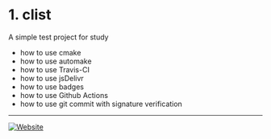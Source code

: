 # 1. clist

A simple test project for study

- how to use cmake
- how to use automake
- how to use Travis-CI
- how to use jsDelivr
- how to use badges
- how to use Github Actions
- how to use git commit with signature verification

---

[![Website](https://img.shields.io/website?down_message=offline&label=explore%20my%20blog&logo=Internet%20Explorer&style=for-the-badge&up_message=online&url=https%3A%2F%2Fblog.luanhui.cf "Welcome to my blog")](https://blog.luanhui.cf)
